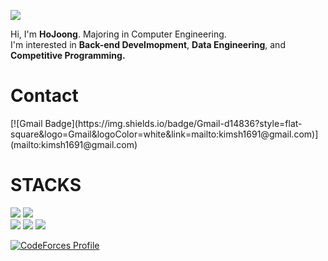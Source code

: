 
<p align="">
  <img src="https://capsule-render.vercel.app/api?type=slice&color=gradient"><br/>
<p align="">
  Hi, I'm <b>HoJoong</b>. Majoring in Computer Engineering. <br/>
  I'm interested in <b>Back-end Develmopment</b>, <b>Data Engineering</b>, and <b>Competitive Programming.</b> <br/>
</p>


<div align=""><h1>Contact</h1></div>
[![Gmail Badge](https://img.shields.io/badge/Gmail-d14836?style=flat-square&logo=Gmail&logoColor=white&link=mailto:kimsh1691@gmail.com)](mailto:kimsh1691@gmail.com)
</p>

<div align=""><h1>STACKS</h1></div>
<div align=""> 
  <img src="https://img.shields.io/badge/c++-00599C?style=for-the-badge&logo=c%2B%2B&logoColor=white">
  <img src="https://img.shields.io/badge/python-3776AB?style=for-the-badge&logo=python&logoColor=white"> 
  <br>
  
  <img src="https://img.shields.io/badge/linux-FCC624?style=for-the-badge&logo=linux&logoColor=black"> 
  <img src="https://img.shields.io/badge/github-181717?style=for-the-badge&logo=github&logoColor=white">
  <img src="https://img.shields.io/badge/git-F05032?style=for-the-badge&logo=git&logoColor=white">
  <br>
</div>

[![CodeForces Profile](https://cf.leed.at?id={Mondayy})](https://codeforces.com/profile/{Mondayy})
